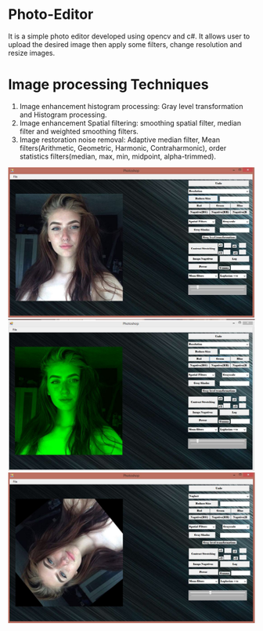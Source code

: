 # Photo-Editor
It is a simple photo editor developed using opencv and c#. It allows user to upload the desired image then apply some filters, change resolution and resize images.
# Image processing Techniques
1. Image enhancement histogram processing: Gray level transformation and Histogram processing.
2. Image enhancement Spatial filtering: smoothing spatial filter, median filter and weighted smoothing filters.
3. Image restoration noise removal: Adaptive median filter, Mean filters(Arithmetic, Geometric, Harmonic, Contraharmonic), order statistics filters(median, max, min, midpoint, alpha-trimmed).

![alt text](screenshots/Capture1.jpg "")
![alt text](screenshots/Capture2.jpg "")
![alt text](screenshots/Capture3.jpg "")


